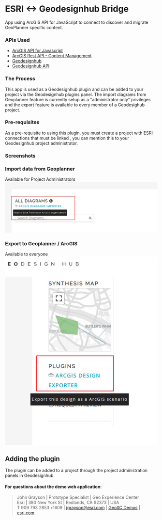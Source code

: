 # ESRI <-> Geodesignhub Bridge

App using ArcGIS API for JavaScript to connect to discover and migrate GeoPlanner specific content.

### APIs Used

 - [ArcGIS API for Javascript](https://developers.arcgis.com/javascript/latest/api-reference/)
 - [ArcGIS Rest API - Content Management](https://developers.arcgis.com/rest/users-groups-and-items/working-with-users-groups-and-items.htm)
 - [Geodesignhub](https://www.geodesignhub.com/)
 - [Geodesignhub API](https://www.geodesignhub.com/api/)

### The Process

This app is used as a Geodesignhub plugin and can be added to your project via the Geodesignhub plugins panel. The import diagrams from Geoplanner feature is currently setup as a "administrator only" privileges and the export feature is available to every member of a Geodesighub project. 

### Pre-requisites
As a pre-requisite to using this plugin, you must create a project with ESRI connections that must be linked , you can mention this to your Geodesignhub project administrator. 

### Screenshots

### Import data from Geoplanner
Available for Project Administrators
![alt text](readme-images/import.jpg)

### Export to Geoplanner / ArcGIS
Available to everyone
![export](readme-images/export.jpg)

## Adding the plugin

The plugin can be added to a project through the project administration panels in Geodesignhub.

#### For questions about the demo web application:
> John Grayson | Prototype Specialist | Geo Experience Center\
> Esri | 380 New York St | Redlands, CA 92373 | USA\
> T 909 793 2853 x1609 | [jgrayson@esri.com](mailto:jgrayson@esri.com) | [GeoXC Demos](https://GeoXC.esri.com) | [esri.com](https://www.esri.com)
